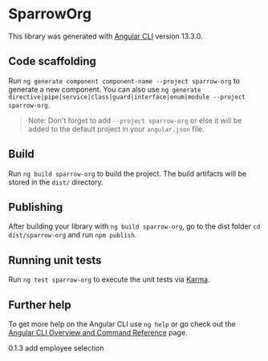 # SparrowOrg

This library was generated with [Angular CLI](https://github.com/angular/angular-cli) version 13.3.0.

## Code scaffolding

Run `ng generate component component-name --project sparrow-org` to generate a new component. You can also use `ng generate directive|pipe|service|class|guard|interface|enum|module --project sparrow-org`.
> Note: Don't forget to add `--project sparrow-org` or else it will be added to the default project in your `angular.json` file. 

## Build

Run `ng build sparrow-org` to build the project. The build artifacts will be stored in the `dist/` directory.

## Publishing

After building your library with `ng build sparrow-org`, go to the dist folder `cd dist/sparrow-org` and run `npm publish`.

## Running unit tests

Run `ng test sparrow-org` to execute the unit tests via [Karma](https://karma-runner.github.io).

## Further help

To get more help on the Angular CLI use `ng help` or go check out the [Angular CLI Overview and Command Reference](https://angular.io/cli) page.


0.1.3 add employee selection
